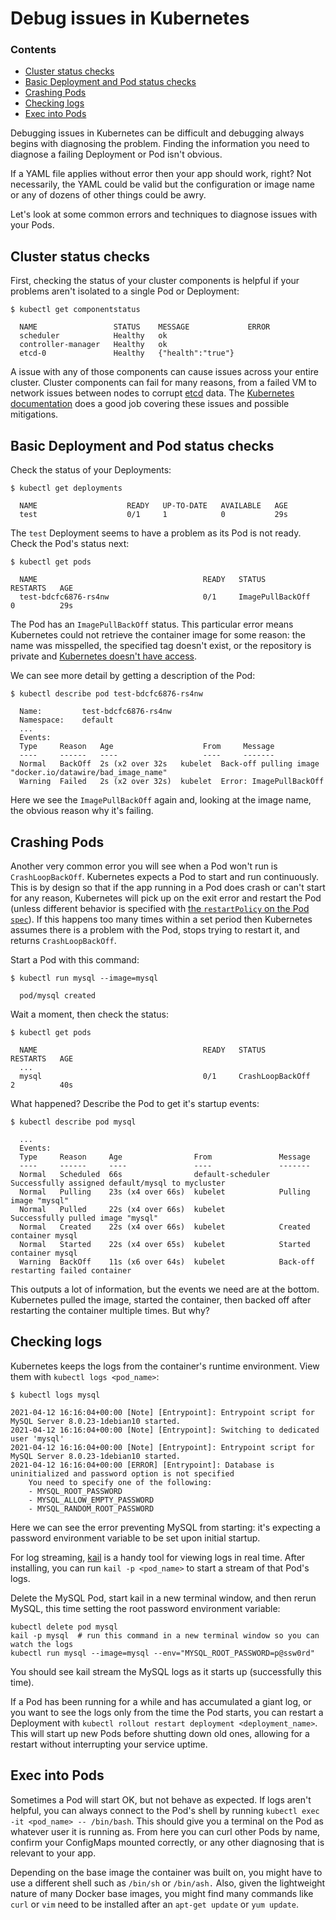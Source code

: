 # Debug issues in Kubernetes

<div class="docs-article-toc">
<h3>Contents</h3>

* [Cluster status checks](#cluster-status-checks)
* [Basic Deployment and Pod status checks](#basic-deployment-and-pod-status-checks)
* [Crashing Pods](#crashing-pods)
* [Checking logs](#checking-logs)
* [Exec into Pods](#exec-into-pods)

</div>

Debugging issues in Kubernetes can be difficult and debugging always begins with diagnosing the problem. Finding the information you need to diagnose a failing Deployment or Pod isn't obvious.

If a YAML file applies without error then your app should work, right?  Not necessarily, the YAML could be valid but the configuration or image name or any of dozens of other things could be awry.

Let's look at some common errors and techniques to diagnose issues with your Pods.

## Cluster status checks

First, checking the status of your cluster components is helpful if your problems aren't isolated to a single Pod or Deployment:

```
$ kubectl get componentstatus
  
  NAME                 STATUS    MESSAGE             ERROR
  scheduler            Healthy   ok
  controller-manager   Healthy   ok
  etcd-0               Healthy   {"health":"true"}
```

A issue with any of those components can cause issues across your entire cluster.  Cluster components can fail for many reasons, from a failed VM to network issues between nodes to corrupt [etcd](https://kubernetes.io/docs/tasks/administer-cluster/configure-upgrade-etcd/) data.  The [Kubernetes documentation](https://kubernetes.io/docs/tasks/debug-application-cluster/debug-cluster/#a-general-overview-of-cluster-failure-modes) does a good job covering these issues and possible mitigations.

## Basic Deployment and Pod status checks

Check the status of your Deployments:

```
$ kubectl get deployments
  
  NAME                    READY   UP-TO-DATE   AVAILABLE   AGE
  test                    0/1     1            0           29s
```

The `test` Deployment seems to have a problem as its Pod is not ready.  Check the Pod's status next:

```
$ kubectl get pods
  
  NAME                                     READY   STATUS             RESTARTS   AGE
  test-bdcfc6876-rs4nw                     0/1     ImagePullBackOff   0          29s
```

The Pod has an `ImagePullBackOff` status.  This particular error means Kubernetes could not retrieve the container image for some reason: the name was misspelled, the specified tag doesn't exist, or the repository is private and [Kubernetes doesn't have access](https://kubernetes.io/docs/tasks/configure-pod-container/pull-image-private-registry/).

We can see more detail by getting a description of the Pod:

```
$ kubectl describe pod test-bdcfc6876-rs4nw
  
  Name:         test-bdcfc6876-rs4nw
  Namespace:    default
  ...
  Events:
  Type     Reason   Age                    From     Message
  ----     ------   ----                   ----     -------
  Normal   BackOff  2s (x2 over 32s   kubelet  Back-off pulling image "docker.io/datawire/bad_image_name"
  Warning  Failed   2s (x2 over 32s)  kubelet  Error: ImagePullBackOff
```

Here we see the `ImagePullBackOff` again and, looking at the image name, the obvious reason why it's failing.

## Crashing Pods

Another very common error you will see when a Pod won't run is `CrashLoopBackOff`.  Kubernetes expects a Pod to start and run continuously.  This is by design so that if the app running in a Pod does crash or can't start for any reason, Kubernetes will pick up on the exit error and restart the Pod (unless different behavior is specified with [the `restartPolicy` on the Pod `spec`](https://kubernetes.io/docs/concepts/workloads/pods/pod-lifecycle/#restart-policy)).  If this happens too many times within a set period then Kubernetes assumes there is a problem with the Pod, stops trying to restart it, and returns `CrashLoopBackOff`.

Start a Pod with this command:

```
$ kubectl run mysql --image=mysql
  
  pod/mysql created
```

Wait a moment, then check the status:

```
$ kubectl get pods
  
  NAME                                     READY   STATUS             RESTARTS   AGE
  ...
  mysql                                    0/1     CrashLoopBackOff   2          40s
```

What happened?  Describe the Pod to get it's startup events:  

```
$ kubectl describe pod mysql
  
  ...
  Events:
  Type     Reason     Age                From               Message
  ----     ------     ----               ----               -------
  Normal   Scheduled  66s                default-scheduler  Successfully assigned default/mysql to mycluster
  Normal   Pulling    23s (x4 over 66s)  kubelet            Pulling image "mysql"
  Normal   Pulled     22s (x4 over 66s)  kubelet            Successfully pulled image "mysql"
  Normal   Created    22s (x4 over 66s)  kubelet            Created container mysql
  Normal   Started    22s (x4 over 65s)  kubelet            Started container mysql
  Warning  BackOff    11s (x6 over 64s)  kubelet            Back-off restarting failed container
```

This outputs a lot of information, but the events we need are at the bottom.  Kubernetes pulled the image, started the container, then backed off after restarting the container multiple times.  But why?

## Checking logs

Kubernetes keeps the logs from the container's runtime environment.  View them with `kubectl logs <pod_name>`:

```
$ kubectl logs mysql

2021-04-12 16:16:04+00:00 [Note] [Entrypoint]: Entrypoint script for MySQL Server 8.0.23-1debian10 started.
2021-04-12 16:16:04+00:00 [Note] [Entrypoint]: Switching to dedicated user 'mysql'
2021-04-12 16:16:04+00:00 [Note] [Entrypoint]: Entrypoint script for MySQL Server 8.0.23-1debian10 started.
2021-04-12 16:16:04+00:00 [ERROR] [Entrypoint]: Database is uninitialized and password option is not specified
    You need to specify one of the following:
    - MYSQL_ROOT_PASSWORD
    - MYSQL_ALLOW_EMPTY_PASSWORD
    - MYSQL_RANDOM_ROOT_PASSWORD
```

Here we can see the error preventing MySQL from starting: it's expecting a password environment variable to be set upon initial startup.

For log streaming, [kail](https://github.com/boz/kail) is a handy tool for viewing logs in real time.  After installing, you can run `kail -p <pod_name>` to start a stream of that Pod's logs.

Delete the MySQL Pod, start kail in a new terminal window, and then rerun MySQL, this time setting the root password environment variable:

```
kubectl delete pod mysql
kail -p mysql  # run this command in a new terminal window so you can watch the logs
kubectl run mysql --image=mysql --env="MYSQL_ROOT_PASSWORD=p@ssw0rd"
```

You should see kail stream the MySQL logs as it starts up (successfully this time). 

If a Pod has been running for a while and has accumulated a giant log, or you want to see the logs only from the time the Pod starts, you can restart a Deployment with `kubectl rollout restart deployment <deployment_name>`.  This will start up new Pods before shutting down old ones, allowing for a restart without interrupting your service uptime.

## Exec into Pods

Sometimes a Pod will start OK, but not behave as expected.  If logs aren't helpful, you can always connect to the Pod's shell by running `kubectl exec -it <pod_name> -- /bin/bash`.  This should give you a terminal on the Pod as whatever user it is running as.  From here you can curl other Pods by name, confirm your ConfigMaps mounted correctly, or any other diagnosing that is relevant to your app.

Depending on the base image the container was built on, you might have to use a different shell such as `/bin/sh` or `/bin/ash.`  Also, given the lightweight nature of many Docker base images, you might find many commands like `curl` or `vim` need to be installed after an `apt-get update` or `yum update`.